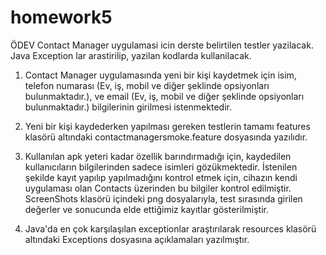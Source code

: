 # homework5
ÖDEV
Contact Manager uygulamasi icin derste belirtilen testler yazilacak.
Java Exception lar arastirilip, yazilan kodlarda kullanilacak.


1) Contact Manager uygulamasında yeni bir kişi kaydetmek için isim, telefon numarası (Ev, iş, mobil ve diğer şeklinde opsiyonları  bulunmaktadır.),
ve email (Ev, iş, mobil ve diğer şeklinde opsiyonları bulunmaktadır.) bilgilerinin girilmesi istenmektedir.

2) Yeni bir kişi kaydederken yapılması gereken testlerin tamamı features klasörü altındaki contactmanagersmoke.feature dosyasında yazılıdır.

3) Kullanılan apk yeteri kadar özellik barındırmadığı için, kaydedilen kullanıcıların bilgilerinden sadece isimleri gözükmektedir.
İstenilen şekilde kayıt yapılıp yapılmadığını kontrol etmek için, cihazın kendi uygulaması olan Contacts üzerinden bu bilgiler kontrol edilmiştir.
ScreenShots klasörü içindeki png dosyalarıyla, test sırasında girilen değerler ve sonucunda elde ettiğimiz kayıtlar gösterilmiştir.

4) Java'da en çok karşılaşılan exceptionlar araştırılarak resources klasörü altındaki Exceptions dosyasına açıklamaları yazılmıştır.